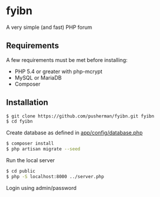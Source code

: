 fyibn
=========
A very simple (and fast) PHP forum

Requirements
-----------

A few requirements must be met before installing:

* PHP 5.4 or greater with php-mcrypt
* MySQL or MariaDB
* Composer

Installation
--------------

```sh
$ git clone https://github.com/pusherman/fyibn.git fyibn
$ cd fyibn
```

Create database as defined in [app/config/database.php](app/config/database.php)

```sh
$ composer install
$ php artisan migrate --seed
```

Run the local server
```sh
$ cd public
$ php -S localhost:8000 ../server.php
```

Login using admin/password
